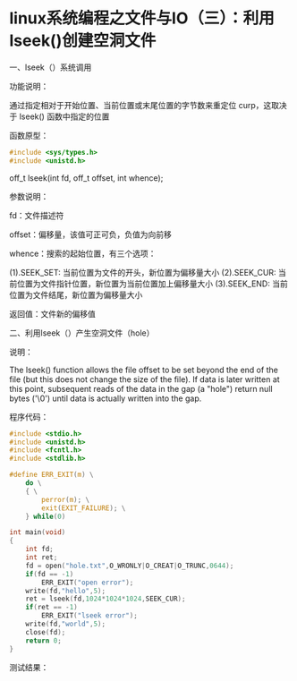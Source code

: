 # linux系统编程之文件与IO（三）：利用lseek()创建空洞文件


一、lseek（）系统调用

功能说明：

通过指定相对于开始位置、当前位置或末尾位置的字节数来重定位 curp，这取决于 lseek() 函数中指定的位置

函数原型：
```c
#include <sys/types.h> 
#include <unistd.h>
```

off_t lseek(int fd, off_t offset, int whence);

参数说明：

fd：文件描述符

offset：偏移量，该值可正可负，负值为向前移

whence：搜索的起始位置，有三个选项：

(1).SEEK_SET: 当前位置为文件的开头，新位置为偏移量大小 
(2).SEEK_CUR: 当前位置为文件指针位置，新位置为当前位置加上偏移量大小 
(3).SEEK_END: 当前位置为文件结尾，新位置为偏移量大小

返回值：文件新的偏移值

二、利用lseek（）产生空洞文件（hole）

说明：

The lseek() function allows the file offset to be set beyond the end of the file (but this does not change the size of the file).  If  data  is later written at this point, subsequent  reads of the data in the gap (a "hole") return null bytes ('\0') until data is  actually  written  into the gap.

程序代码：

```c
#include <stdio.h>
#include <unistd.h>
#include <fcntl.h>
#include <stdlib.h>

#define ERR_EXIT(m) \
    do \
    { \
        perror(m); \
        exit(EXIT_FAILURE); \
    } while(0)

int main(void)
{
    int fd;
    int ret;
    fd = open("hole.txt",O_WRONLY|O_CREAT|O_TRUNC,0644);
    if(fd == -1)
        ERR_EXIT("open error");
    write(fd,"hello",5);
    ret = lseek(fd,1024*1024*1024,SEEK_CUR);
    if(ret == -1)
        ERR_EXIT("lseek error");
    write(fd,"world",5);
    close(fd);
    return 0;
}
```
测试结果：
